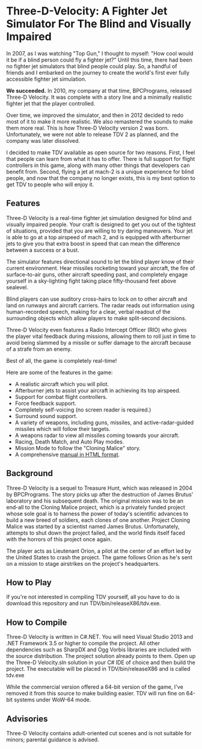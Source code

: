 # Three-D-Velocity: A Fighter Jet Simulator For The Blind and Visually Impaired

In 2007, as I was watching "Top Gun," I thought to myself: "How cool would it be if a blind person could fly a fighter jet?" Until this time, there had been no fighter jet simulators that blind people could play. So, a handful of friends and I embarked on the journey to create the world's first ever fully accessible fighter jet simulation.

**We succeeded.** In 2010, my company at that time, BPCPrograms, released Three-D Velocity. It was complete with a story line and a minimally realistic fighter jet that the player controlled.

Over time, we improved the simulator, and then in 2012 decided to redo most of it to make it more realistic. We also remastered the sounds to make them more real. This is how Three-D Velocity version 2 was born. Unfortunately, we were not able to release TDV 2 as planned, and the company was later dissolved.

I decided to make TDV available as open source for two reasons. First, I feel that people can learn from what it has to offer. There is full support for flight controllers in this game, along with many other things that developers can benefit from. Second, flying a jet at mach-2 is a unique experience for blind people, and now that the company no longer exists, this is my best option to get TDV to people who will enjoy it.

## Features

Three-D Velocity is a real-time fighter jet simulation designed for blind and visually impaired people. Your craft is designed to get you out of the tightest of situations, provided that you are  willing to try daring maneuvers. Your jet is able to go at a top airspeed of mach 2, and is equipped with afterburner jets to give you that extra boost in speed that can mean the difference between a success or a bust.

The simulator features directional sound to let the blind player know of their current environment. Hear missiles rocketing toward your aircraft, the fire of surface-to-air guns, other aircraft speeding past, and completely engage yourself in a sky-lighting fight taking place fifty-thousand feet above sealevel.

Blind players can use auditory cross-hairs to lock on to other aircraft and land on runways and aircraft carriers. The radar reads out information using human-recorded speech, making for a clear, verbal readout of the surrounding objects which allow players to make split-second decisions.

Three-D Velocity even features a Radio Intercept Officer (RIO) who gives the player vital feedback during missions, allowing them to roll just in time to avoid being slammed by a missile or suffer damage to the aircraft because of a strafe from an enemy.

Best of all, the game is completely real-time!

Here are some of the features in the game:
- A realistic aircraft which you will pilot.
- Afterburner jets to assist your aircraft in achieving its top airspeed.
- Support for combat flight controllers.
- Force feedback support.
- Completely self-voicing (no screen reader is required.)
- Surround sound support.
- A variety of weapons, including guns, missiles, and active-radar-guided missiles which will follow their targets.
- A weapons radar to view all missiles coming towards your aircraft.
- Racing, Death Match, and Auto Play modes.
- Mission Mode to follow the "Cloning Malice" story.
- A comprehensive [manual in HTML format](http://htmlpreview.github.io/?https://github.com/munawarb/Three-D-Velocity/blob/master/TDV/bin/docs/documentation.htm).

## Background

Three-D Velocity is a sequel to Treasure Hunt, which was released in 2004 by BPCPrograms. The story picks up after the destruction of James Brutus' laboratory and his subsequent death. The original mission was to be an end-all to the Cloning Malice project, which is a privately funded project whose sole goal is to harness the power of today's scientific advances to build a new breed of soldiers, each clones of one another. Project Cloning Malice was started by a scientist named James Brutus. Unfortunately, attempts to shut down the project failed, and the world finds itself faced with the horrors of this project once again.

The player acts as Lieutenant Orion, a pilot at the center of an effort led by the United States to crash the project. The game follows Orion as he's sent on a mission to stage airstrikes on the project's headquarters.

## How to Play

If you're not interested in compiling TDV yourself, all you have to do is download this repository and run TDV/bin/releaseX86/tdv.exe.

## How to Compile

Three-D Velocity is written in C#.NET. You will need Visual Studio 2013 and .NET Framework 3.5 or higher to compile the project. All other dependencies such as SharpDX and Ogg Vorbis libraries are included with the source distribution. The project solution already points to them. Open up the Three-D Velocity.sln solution in your C# IDE of choice and then build the project. The executable will be placed in TDV/bin/releaseX86 and is called tdv.exe

While the commercial version offered a 64-bit version of the game, I've removed it from this source to make building easier. TDV will run fine on 64-bit systems under WoW-64 mode.

## Advisories

Three-D Velocity contains adult-oriented cut scenes and is not suitable for minors; parental guidance is advised.